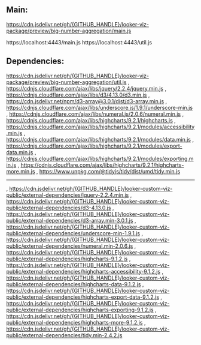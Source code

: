 ## Main:
https://cdn.jsdelivr.net/gh/{GITHUB_HANDLE}/looker-viz-package/preview/big-number-aggregation/main.js

https://localhost:4443/main.js
https://localhost:4443/util.js
## Dependencies: 
https://cdn.jsdelivr.net/gh/{GITHUB_HANDLE}/looker-viz-package/preview/big-number-aggregation/util.js
, https://cdnjs.cloudflare.com/ajax/libs/jquery/2.2.4/jquery.min.js
, https://cdnjs.cloudflare.com/ajax/libs/d3/4.13.0/d3.min.js
, https://cdn.jsdelivr.net/npm/d3-array@3.0.1/dist/d3-array.min.js
, https://cdnjs.cloudflare.com/ajax/libs/underscore.js/1.9.1/underscore-min.js
, https://cdnjs.cloudflare.com/ajax/libs/numeral.js/2.0.6/numeral.min.js
, https://cdnjs.cloudflare.com/ajax/libs/highcharts/9.2.1/highcharts.js
, https://cdnjs.cloudflare.com/ajax/libs/highcharts/9.2.1/modules/accessibility.min.js
, https://cdnjs.cloudflare.com/ajax/libs/highcharts/9.2.1/modules/data.min.js
, https://cdnjs.cloudflare.com/ajax/libs/highcharts/9.2.1/modules/export-data.min.js
, https://cdnjs.cloudflare.com/ajax/libs/highcharts/9.2.1/modules/exporting.min.js
, https://cdnjs.cloudflare.com/ajax/libs/highcharts/9.2.1/highcharts-more.min.js
, https://www.unpkg.com/@tidyjs/tidy/dist/umd/tidy.min.js





----
, https://cdn.jsdelivr.net/gh/{GITHUB_HANDLE}/looker-custom-viz-public/external-dependencies/jquery-2.2.4.min.js
, https://cdn.jsdelivr.net/gh/{GITHUB_HANDLE}/looker-custom-viz-public/external-dependencies/d3-4.13.0.js
, https://cdn.jsdelivr.net/gh/{GITHUB_HANDLE}/looker-custom-viz-public/external-dependencies/d3-array.min-3.0.1.js
, https://cdn.jsdelivr.net/gh/{GITHUB_HANDLE}/looker-custom-viz-public/external-dependencies/underscore-min-1.9.1.js
, https://cdn.jsdelivr.net/gh/{GITHUB_HANDLE}/looker-custom-viz-public/external-dependencies/numeral.min-2.0.6.js
, https://cdn.jsdelivr.net/gh/{GITHUB_HANDLE}/looker-custom-viz-public/external-dependencies/highcharts-9.1.2.js
, https://cdn.jsdelivr.net/gh/{GITHUB_HANDLE}/looker-custom-viz-public/external-dependencies/highcharts-accessibility-9.1.2.js
, https://cdn.jsdelivr.net/gh/{GITHUB_HANDLE}/looker-custom-viz-public/external-dependencies/highcharts-data-9.1.2.js
, https://cdn.jsdelivr.net/gh/{GITHUB_HANDLE}/looker-custom-viz-public/external-dependencies/highcharts-export-data-9.1.2.js
, https://cdn.jsdelivr.net/gh/{GITHUB_HANDLE}/looker-custom-viz-public/external-dependencies/highcharts-exporting-9.1.2.js
, https://cdn.jsdelivr.net/gh/{GITHUB_HANDLE}/looker-custom-viz-public/external-dependencies/highcharts-more-9.1.2.js
, https://cdn.jsdelivr.net/gh/{GITHUB_HANDLE}/looker-custom-viz-public/external-dependencies/tidy.min-2.4.2.js




